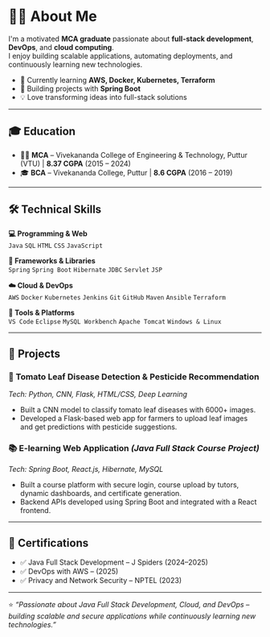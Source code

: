 # 👨‍💻 About Me
I'm a motivated **MCA graduate** passionate about **full-stack development**, **DevOps**, and **cloud computing**.  
I enjoy building scalable applications, automating deployments, and continuously learning new technologies.  

- 🔭 Currently learning **AWS, Docker, Kubernetes, Terraform**  
- 🌱 Building projects with **Spring Boot**  
- 💡 Love transforming ideas into full-stack solutions  

---

## 🎓 Education
- 🧑‍🎓 **MCA** – Vivekananda College of Engineering & Technology, Puttur (VTU) | **8.37 CGPA** (2015 – 2024)  
- 🎓 **BCA** – Vivekananda College, Puttur | **8.6 CGPA** (2016 – 2019)  

---

## 🛠 Technical Skills  

**💻 Programming & Web**  
`Java` `SQL` `HTML` `CSS` `JavaScript`  

**🔧 Frameworks & Libraries**  
`Spring` `Spring Boot` `Hibernate` `JDBC` `Servlet` `JSP`  

**☁️ Cloud & DevOps**  
`AWS` `Docker` `Kubernetes` `Jenkins` `Git` `GitHub` `Maven` `Ansible` `Terraform`  

**🧰 Tools & Platforms**  
`VS Code` `Eclipse` `MySQL Workbench` `Apache Tomcat` `Windows & Linux`  

---

## 💼 Projects  

### 🍅 Tomato Leaf Disease Detection & Pesticide Recommendation  
*Tech: Python, CNN, Flask, HTML/CSS, Deep Learning*  
- Built a CNN model to classify tomato leaf diseases with 6000+ images.  
- Developed a Flask-based web app for farmers to upload leaf images and get predictions with pesticide suggestions.  

### 📚 E-learning Web Application *(Java Full Stack Course Project)*  
*Tech: Spring Boot, React.js, Hibernate, MySQL*  
- Built a course platform with secure login, course upload by tutors, dynamic dashboards, and certificate generation.  
- Backend APIs developed using Spring Boot and integrated with a React frontend.  

---

## 📜 Certifications
- ✅ Java Full Stack Development – J Spiders (2024–2025)  
- ✅ DevOps with AWS – (2025)  
- ✅ Privacy and Network Security – NPTEL (2023)  

---

⭐ *“Passionate about Java Full Stack Development, Cloud, and DevOps – building scalable and secure applications while continuously learning new technologies.”*  
